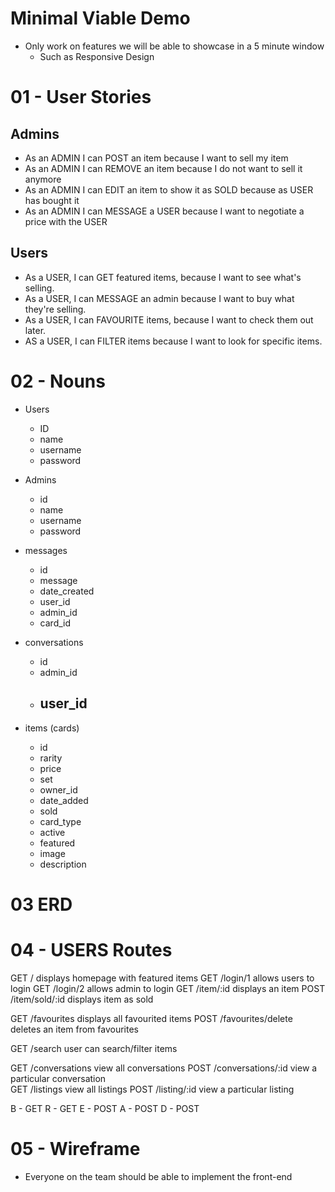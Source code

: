 # Minimal Viable Demo

- Only work on features we will be able to showcase in a 5 minute window
  - Such as Responsive Design

# 01 - User Stories

## Admins

- As an ADMIN I can POST an item because I want to sell my item
- As an ADMIN I can REMOVE an item because I do not want to sell it anymore
- As an ADMIN I can EDIT an item to show it as SOLD because as USER has bought it
- As an ADMIN I can MESSAGE a USER because I want to negotiate a price with the USER

## Users

- As a USER, I can GET featured items, because I want to see what's selling.
- As a USER, I can MESSAGE an admin because I want to buy what they're selling.
- As a USER, I can FAVOURITE items, because I want to check them out later.
- AS a USER, I can FILTER items because I want to look for specific items.

# 02 - Nouns

- Users
  - ID
  - name
  - username
  - password
- Admins
  - id
  - name
  - username
  - password
- messages
  - id
  - message
  - date_created
  - user_id
  - admin_id
  - card_id
- conversations
  - id
  - admin_id
  - user_id
    - 

- items (cards)
  - id
  - rarity
  - price
  - set
  - owner_id
  - date_added
  - sold
  - card_type
  - active
  - featured
  - image
  - description

# 03 ERD

# 04 -  USERS Routes

GET   /                    displays homepage with featured items
GET   /login/1             allows users to login
GET   /login/2             allows admin to login
GET   /item/:id            displays an item
POST  /item/sold/:id       displays item as sold
<!-- Will sold items be removed from user's favourites? Featured items? -->
GET   /favourites          displays all favourited items
POST  /favourites/delete   deletes an item from favourites
 <!--The above post would be changing a boolean to false. Not hard deleting a record.  -->
GET   /search              user can search/filter items
<!-- On the projects page it looks like users only need to filter by price (We could add in further features time permitting) -->
GET   /conversations       view all conversations
POST  /conversations/:id   view a particular conversation        
GET   /listings            view all listings
POST  /listing/:id         view a particular listing
<!-- I think we need a POST /item/inactive/:id    mark an item as inactive -->
<!-- I think we also need a POST /message route to post a message? Where will that live? /login page? -->

B - GET
R - GET
E - POST
A - POST
D - POST

# 05 - Wireframe

- Everyone on the team should be able to implement the front-end
